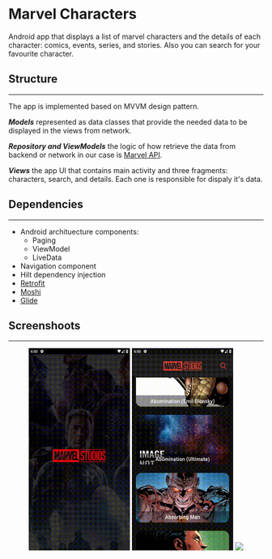 # Marvel Characters
Android app that displays a list of marvel characters and the details of each character: comics, events, series, and stories. Also you can search for your favourite character.

## Structure
------------
The app is implemented based on MVVM design pattern.

***Models*** represented as data classes that provide the needed data to be displayed in the views from network.

***Repository and ViewModels*** the logic of how retrieve the data from backend or network in our case is [Marvel API](https://developer.marvel.com/).

***Views*** the app UI that contains main activity and three fragments: characters, search, and details. Each one is responsible for dispaly it's data.

## Dependencies
---------------
- Android archituecture components:
  - Paging
  - ViewModel
  - LiveData
- Navigation component
- Hilt dependency injection
- [Retrofit](https://square.github.io/retrofit/)
- [Moshi](https://github.com/square/moshi)
- [Glide](https://github.com/bumptech/glide)

## Screenshoots
---------------
<p align="center">
    <img src="screenshots\splash_home.gif" width="200">
    <img src="screenshots\search.gif" width="200">
    <img src="screenshots\details.gif" width="200">
</p>
